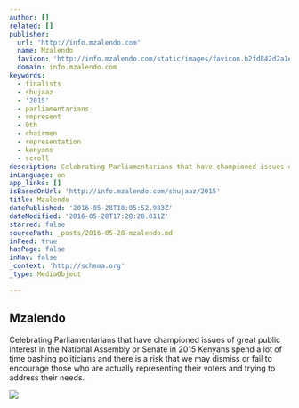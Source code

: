 ```yaml
---
author: []
related: []
publisher:
  url: 'http://info.mzalendo.com'
  name: Mzalendo
  favicon: 'http://info.mzalendo.com/static/images/favicon.b2fd842d2a1e.png'
  domain: info.mzalendo.com
keywords:
  - finalists
  - shujaaz
  - '2015'
  - parliamentarians
  - represent
  - 9th
  - chairmen
  - representation
  - kenyans
  - scroll
description: Celebrating Parliamentarians that have championed issues of great public interest in the National Assembly or Senate in 2015 Kenyans spend a lot of time bashing politicians and there is a risk that we may dismiss or fail to encourage those who are actually representing their voters and trying to address their needs.
inLanguage: en
app_links: []
isBasedOnUrl: 'http://info.mzalendo.com/shujaaz/2015'
title: Mzalendo
datePublished: '2016-05-28T18:05:52.983Z'
dateModified: '2016-05-28T17:28:28.011Z'
starred: false
sourcePath: _posts/2016-05-28-mzalendo.md
inFeed: true
hasPage: false
inNav: false
_context: 'http://schema.org'
_type: MediaObject

---
```

<article style=""><h1>Mzalendo</h1><p>Celebrating Parliamentarians that have championed issues of great public interest in the National Assembly or Senate in 2015 Kenyans spend a lot of time bashing politicians and there is a risk that we may dismiss or fail to encourage those who are actually representing their voters and trying to address their needs.</p><img src="http://info.mzalendo.com/media_root/cache/ac/dc/acdc76f24c2257ffd33cef968a898469.jpg" /></article>